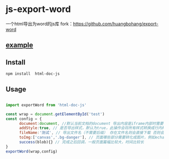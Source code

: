 # js-export-word 
一个html导出为word的js库   fork：https://github.com/huangbohang/export-word

## [example](https://huangbohang.github.io/export-word/examples)

## Install  
    npm install  html-doc-js

## Usage     
  
```javascript    

import exportWord from 'html-doc-js'

const wrap = document.getElementById('test')
const config = {
      document:document, //默认当前文档的document 导出内容是iframe内部时需要使用iframe的document，注意iframe同域
      addStyle:true, // 是否导出样式，默认为true，此操作会将所有样式转换成行内样式导出
      fileName:'测试', // 导出文件名（不需要后缀） 存在文件名则会直接下载 否则会仅在success中返回blob
      toImg:['canvas','.bg-danger'], // 页面哪些部分需要转化成图片，例如echart图表之类
      success(blob){} // 完成之后回调，一般页面篇幅比较大，时间比较长
}
exportWord(wrap,config)  

```
   

